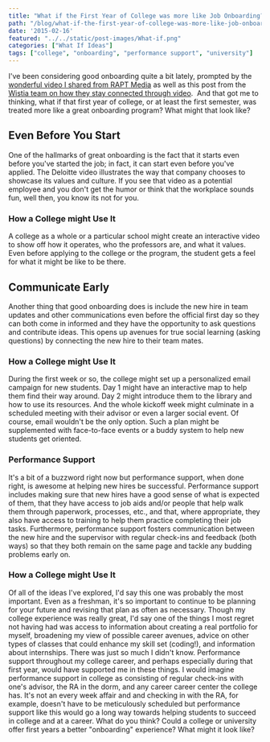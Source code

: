 ```yaml
---
title: "What if the First Year of College was more like Job Onboarding?"
path: "/blog/what-if-the-first-year-of-college-was-more-like-job-onboarding"
date: '2015-02-16'
featured: "../../static/post-images/What-if.png"
categories: ["What If Ideas"]
tags: ["college", "onboarding", "performance support", "university"]
---
```


I've been considering good onboarding quite a bit lately, prompted by the [wonderful video I shared from RAPT Media](/blog/stuff-i-like-will-you-fit-into-deloitte/ "Stuff I Like: Will You Fit into Deloitte") as well as this post from the [Wistia team on how they stay connected through video](http://wistia.com/blog/communicating-with-internal-video "Communicating with Internal Video-Wistia").  And that got me to thinking, what if that first year of college, or at least the first semester, was treated more like a great onboarding program? What might that look like?

## Even Before You Start

One of the hallmarks of great onboarding is the fact that it starts even before you've started the job; in fact, it can start even before you've applied. The Deloitte video illustrates the way that company chooses to showcase its values and culture. If you see that video as a potential employee and you don't get the humor or think that the workplace sounds fun, well then, you know its not for you.

### How a College might Use It

A college as a whole or a particular school might create an interactive video to show off how it operates, who the professors are, and what it values. Even before applying to the college or the program, the student gets a feel for what it might be like to be there.

## Communicate Early

Another thing that good onboarding does is include the new hire in team updates and other communications even before the official first day so they can both come in informed and they have the opportunity to ask questions and contribute ideas. This opens up avenues for true social learning (asking questions) by connecting the new hire to their team mates.

### How a College might Use It

During the first week or so, the college might set up a personalized email campaign for new students. Day 1 might have an interactive map to help them find their way around. Day 2 might introduce them to the library and how to use its resources. And the whole kickoff week might culminate in a scheduled meeting with their advisor or even a larger social event. Of course, email wouldn't be the only option. Such a plan might be supplemented with face-to-face events or a buddy system to help new students get oriented.

### Performance Support

It's a bit of a buzzword right now but performance support, when done right, is awesome at helping new hires be successful. Performance support includes making sure that new hires have a good sense of what is expected of them, that they have access to job aids and/or people that help walk them through paperwork, processes, etc., and that, where appropriate, they also have access to training to help them practice completing their job tasks. Furthermore, performance support fosters communication between the new hire and the supervisor with regular check-ins and feedback (both ways) so that they both remain on the same page and tackle any budding problems early on.

### How a College might Use It

Of all of the ideas I've explored, I'd say this one was probably the most important. Even as a freshman, it's so important to continue to be planning for your future and revising that plan as often as necessary. Though my college experience was really great, I'd say one of the things I most regret not having had was access to information about creating a real portfolio for myself, broadening my view of possible career avenues, advice on other types of classes that could enhance my skill set (coding!), and information about internships. There was just so much I didn't know. Performance support throughout my college career, and perhaps especially during that first year, would have supported me in these things. I would imagine performance support in college as consisting of regular check-ins with one's advisor, the RA in the dorm, and any career career center the college has. It's not an every week affair and and checking in with the RA, for example, doesn't have to be meticulously scheduled but performance support like this would go a long way towards helping students to succeed in college and at a career. What do you think? Could a college or university offer first years a better "onboarding" experience? What might it look like?
